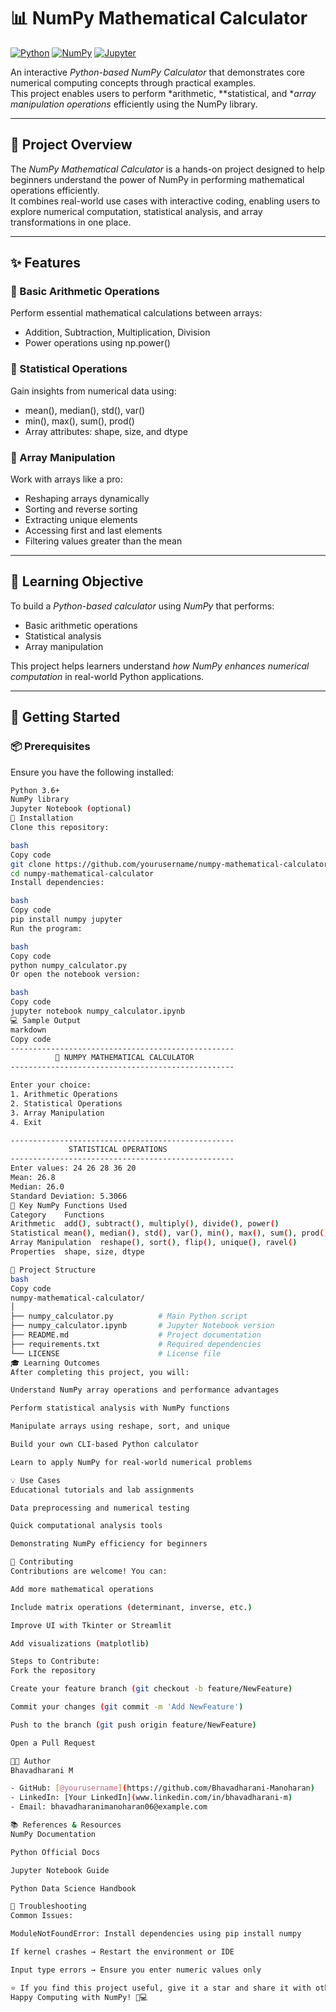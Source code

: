 # 📊 NumPy Mathematical Calculator

[![Python](https://img.shields.io/badge/Python-3.6%2B-blue.svg)](https://www.python.org/)
[![NumPy](https://img.shields.io/badge/NumPy-1.19%2B-orange.svg)](https://numpy.org/)
[![Jupyter](https://img.shields.io/badge/Jupyter-Notebook-F37626.svg)](https://jupyter.org/)

An interactive *Python-based NumPy Calculator* that demonstrates core numerical computing concepts through practical examples.  
This project enables users to perform *arithmetic, **statistical, and **array manipulation operations* efficiently using the NumPy library.

---

## 🎯 Project Overview

The *NumPy Mathematical Calculator* is a hands-on project designed to help beginners understand the power of NumPy in performing mathematical operations efficiently.  
It combines real-world use cases with interactive coding, enabling users to explore numerical computation, statistical analysis, and array transformations in one place.

---

## ✨ Features

### 🔹 Basic Arithmetic Operations
Perform essential mathematical calculations between arrays:
- Addition, Subtraction, Multiplication, Division
- Power operations using np.power()

### 🔹 Statistical Operations
Gain insights from numerical data using:
- mean(), median(), std(), var()
- min(), max(), sum(), prod()
- Array attributes: shape, size, and dtype

### 🔹 Array Manipulation
Work with arrays like a pro:
- Reshaping arrays dynamically
- Sorting and reverse sorting
- Extracting unique elements
- Accessing first and last elements
- Filtering values greater than the mean

---

## 🧠 Learning Objective

To build a *Python-based calculator* using *NumPy* that performs:
- Basic arithmetic operations  
- Statistical analysis  
- Array manipulation  

This project helps learners understand *how NumPy enhances numerical computation* in real-world Python applications.

---

## 🚀 Getting Started

### 📦 Prerequisites
Ensure you have the following installed:
```bash
Python 3.6+
NumPy library
Jupyter Notebook (optional)
🔧 Installation
Clone this repository:

bash
Copy code
git clone https://github.com/yourusername/numpy-mathematical-calculator.git
cd numpy-mathematical-calculator
Install dependencies:

bash
Copy code
pip install numpy jupyter
Run the program:

bash
Copy code
python numpy_calculator.py
Or open the notebook version:

bash
Copy code
jupyter notebook numpy_calculator.ipynb
💻 Sample Output
markdown
Copy code
--------------------------------------------------
          🧮 NUMPY MATHEMATICAL CALCULATOR         
--------------------------------------------------

Enter your choice:
1. Arithmetic Operations
2. Statistical Operations
3. Array Manipulation
4. Exit

--------------------------------------------------
             STATISTICAL OPERATIONS               
--------------------------------------------------
Enter values: 24 26 28 36 20
Mean: 26.8
Median: 26.0
Standard Deviation: 5.3066
🧩 Key NumPy Functions Used
Category	Functions
Arithmetic	add(), subtract(), multiply(), divide(), power()
Statistical	mean(), median(), std(), var(), min(), max(), sum(), prod()
Array Manipulation	reshape(), sort(), flip(), unique(), ravel()
Properties	shape, size, dtype

📁 Project Structure
bash
Copy code
numpy-mathematical-calculator/
│
├── numpy_calculator.py          # Main Python script
├── numpy_calculator.ipynb       # Jupyter Notebook version
├── README.md                    # Project documentation
├── requirements.txt             # Required dependencies
└── LICENSE                      # License file
🎓 Learning Outcomes
After completing this project, you will:

Understand NumPy array operations and performance advantages

Perform statistical analysis with NumPy functions

Manipulate arrays using reshape, sort, and unique

Build your own CLI-based Python calculator

Learn to apply NumPy for real-world numerical problems

💡 Use Cases
Educational tutorials and lab assignments

Data preprocessing and numerical testing

Quick computational analysis tools

Demonstrating NumPy efficiency for beginners

🤝 Contributing
Contributions are welcome! You can:

Add more mathematical operations

Include matrix operations (determinant, inverse, etc.)

Improve UI with Tkinter or Streamlit

Add visualizations (matplotlib)

Steps to Contribute:
Fork the repository

Create your feature branch (git checkout -b feature/NewFeature)

Commit your changes (git commit -m 'Add NewFeature')

Push to the branch (git push origin feature/NewFeature)

Open a Pull Request

👨‍💻 Author
Bhavadharani M

- GitHub: [@yourusername](https://github.com/Bhavadharani-Manoharan)
- LinkedIn: [Your LinkedIn](www.linkedin.com/in/bhavadharani-m)
- Email: bhavadharanimanoharan06@example.com

📚 References & Resources
NumPy Documentation

Python Official Docs

Jupyter Notebook Guide

Python Data Science Handbook

🐛 Troubleshooting
Common Issues:

ModuleNotFoundError: Install dependencies using pip install numpy

If kernel crashes → Restart the environment or IDE

Input type errors → Ensure you enter numeric values only

⭐ If you find this project useful, give it a star and share it with others!
Happy Computing with NumPy! 🧮💻



